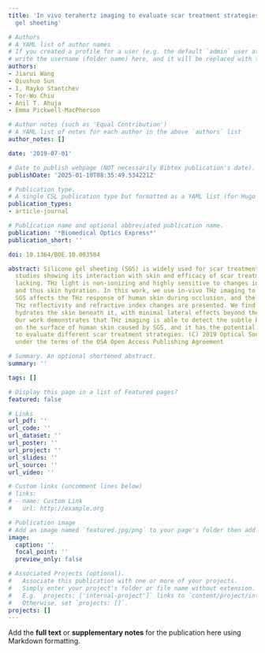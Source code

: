```yaml
---
title: 'In vivo terahertz imaging to evaluate scar treatment strategies: silicone
  gel sheeting'

# Authors
# A YAML list of author names
# If you created a profile for a user (e.g. the default `admin` user at `content/authors/admin/`), 
# write the username (folder name) here, and it will be replaced with their full name and linked to their profile.
authors:
- Jiarui Wang
- Qiushuo Sun
- I, Rayko Stantchev
- Tor-Wo Chiu
- Anil T. Ahuja
- Emma Pickwell-MacPherson

# Author notes (such as 'Equal Contribution')
# A YAML list of notes for each author in the above `authors` list
author_notes: []

date: '2019-07-01'

# Date to publish webpage (NOT necessarily Bibtex publication's date).
publishDate: '2025-01-10T08:35:49.534221Z'

# Publication type.
# A single CSL publication type but formatted as a YAML list (for Hugo requirements).
publication_types:
- article-journal

# Publication name and optional abbreviated publication name.
publication: '*Biomedical Optics Express*'
publication_short: ''

doi: 10.1364/BOE.10.003584

abstract: Silicone gel sheeting (SGS) is widely used for scar treatment; however,
  studies showing its interaction with skin and efficacy of scar treatment are still
  lacking. THz light is non-ionizing and highly sensitive to changes in Water content
  and thus skin hydration. In this work, we use in-vivo THz imaging to monitor how
  SGS affects the THz response of human skin during occlusion, and the associated
  THz reflectivity and refractive index changes are presented. We find that SGS effectively
  hydrates the skin beneath it, with minimal lateral effects beyond the sheeting.
  Our work demonstrates that THz imaging is able to detect the subtle hydration changes
  on the surface of human skin caused by SGS, and it has the potential to be used
  to evaluate different scar treatment strategies. (C) 2019 Optical Society of America
  under the terms of the OSA Open Access Publishing Agreement

# Summary. An optional shortened abstract.
summary: ''

tags: []

# Display this page in a list of Featured pages?
featured: false

# Links
url_pdf: ''
url_code: ''
url_dataset: ''
url_poster: ''
url_project: ''
url_slides: ''
url_source: ''
url_video: ''

# Custom links (uncomment lines below)
# links:
# - name: Custom Link
#   url: http://example.org

# Publication image
# Add an image named `featured.jpg/png` to your page's folder then add a caption below.
image:
  caption: ''
  focal_point: ''
  preview_only: false

# Associated Projects (optional).
#   Associate this publication with one or more of your projects.
#   Simply enter your project's folder or file name without extension.
#   E.g. `projects: ['internal-project']` links to `content/project/internal-project/index.md`.
#   Otherwise, set `projects: []`.
projects: []
---
```


Add the **full text** or **supplementary notes** for the publication here using Markdown formatting.
